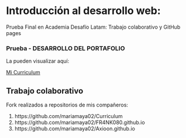 <h1>Introducción al desarrollo web:</h1>
<p>Prueba Final en Academia Desafío Latam: Trabajo colaborativo y GitHub pages</p>
<h3>Prueba - DESARROLLO DEL PORTAFOLIO</h3>
<p> La pueden visualizar aquí:</p>

<a href="https://mariamaya02.github.io/" target="_blank"> Mi Curriculum </a>

<h2>Trabajo colaborativo</h2>
<p>Fork realizados a repositorios de mis compañeros:</p>
<ol>
  <li>https://github.com/mariamaya02/Curriculum</li>
  <li>https://github.com/mariamaya02/FR4NK080.github.io</li>
  <li>https://github.com/mariamaya02/Axioon.github.io</li>
</ol>
